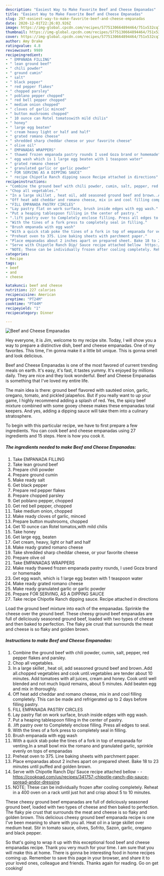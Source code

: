 ```yaml
---
description: "Easiest Way to Make Favorite Beef and Cheese Empanadas"
title: "Easiest Way to Make Favorite Beef and Cheese Empanadas"
slug: 297-easiest-way-to-make-favorite-beef-and-cheese-empanadas
date: 2020-12-01T22:26:03.926Z
image: https://img-global.cpcdn.com/recipes/5775130664894464/751x532cq70/beef-and-cheese-empanadas-recipe-main-photo.jpg
thumbnail: https://img-global.cpcdn.com/recipes/5775130664894464/751x532cq70/beef-and-cheese-empanadas-recipe-main-photo.jpg
cover: https://img-global.cpcdn.com/recipes/5775130664894464/751x532cq70/beef-and-cheese-empanadas-recipe-main-photo.jpg
author: Amy Drake
ratingvalue: 4.8
reviewcount: 9989
recipeingredient:
- " EMPANADA FILLING"
- " lean ground beef"
- " chili powder"
- " ground cumin"
- " salt"
- " black pepper"
- " red pepper flakes"
- " chopped parsley"
- " poblano pepper chopped"
- " red bell pepper chopped"
- " medium onion chopped"
- " cloves of garlic minced"
- " button mushrooms chopped"
- " 10 ounce can Rotel tomatoswith mild chilis"
- " honey"
- " large egg beaten"
- " cream heavy light or half and half"
- " grated romano cheese"
- " shredded sharp cheddar cheese or your favorite cheese"
- " olive oil"
- " EMPANADAS WRAPPERS"
- " thawed frozen empanada pastry rounds I used Goza brand or homemade"
- " egg wash which is 1 large egg beaten with 1 teaspoon water"
- " grated romano cheese"
- " granulated garlic or garlic powder"
- " FOR SERVING AS A DIPPING SAUCE"
- " recipe Chipotle Ranch dipping sauce Recipe attached in directions"
recipeinstructions:
- "Combine the ground beef with chili powder, cumin, salt, pepper, red pepper flakes and parsley."
- "Chop all vegetables."
- "In a large skillet , heat oil, add seasoned ground beef and brown..Add all.chopped vegetables and cook until.vegetables are tender about 10 minutes. Add tomatoes with all juices, cream and honey. Cook until well blended and not much liquid remains, about 5 minutes. Add beaten egg and mix in thoroughly."
- "Off heat add cheddar and romano cheese, mix in and cool filling completely. This can be made and refrigerated up to 2 days before filling pastry."
- "FILL EMPANADA PASTRY CIRCLES"
- "Lay pastry flat on work surface, brush inside edges with egg wash."
- "Put a heaping tablespoon filling in the center of pastry."
- ".lift pastry over to Completely enclose filling. Press all edges to seal."
- "With the tines of a fork press to completely seal in filling."
- "Brush empanada with egg wash"
- "With a quick stab poke the tines of a fork in top of empanada for venting.In a small bowl mix the romano and granulated garlic, sprinkle evenly on tops of empanadas"
- "Preheat oven to 375. Line baking sheets with parchment paper."
- "Place empanadas about 2 inches apart on prepared sheet. Bake 18 to 23 minutes until puffed and golden brown."
- "Serve with Chipotle Ranch Dip/ Sauce recipe attached bellow  https://cookpad.com/us/recipes/341757-chipotle-ranch-dip-sauce-spread-andor-dressing"
- "NOTE; These can be individually frozen after cooling completely. Reheat in a 400 oven on a rack until just hot and crisp about 5 to 10 minutes."
categories:
- Recipe
tags:
- beef
- and
- cheese

katakunci: beef and cheese 
nutrition: 227 calories
recipecuisine: American
preptime: "PT24M"
cooktime: "PT44M"
recipeyield: "1"
recipecategory: Dinner

---
```



![Beef and Cheese Empanadas](https://img-global.cpcdn.com/recipes/5775130664894464/751x532cq70/beef-and-cheese-empanadas-recipe-main-photo.jpg)

Hey everyone, it is Jim, welcome to my recipe site. Today, I will show you a way to prepare a distinctive dish, beef and cheese empanadas. One of my favorites. This time, I'm gonna make it a little bit unique. This is gonna smell and look delicious.

Beef and Cheese Empanadas is one of the most favored of current trending meals on earth. It's easy, it's fast, it tastes yummy. It's enjoyed by millions daily. They are nice and they look wonderful. Beef and Cheese Empanadas is something that I've loved my entire life.

The main idea is there: ground beef flavored with sautéed onion, garlic, oregano, tomato, and pickled jalapeños. But if you really want to up your game, I highly recommend adding a splash of red. Yes, the spicy beef mixture combined with some gooey cheese makes these empanadas total keepers. And yes, adding a dipping sauce will take them into a culinary stratosphere.


To begin with this particular recipe, we have to first prepare a few ingredients. You can cook beef and cheese empanadas using 27 ingredients and 15 steps. Here is how you cook it.

<!--inarticleads1-->

##### The ingredients needed to make Beef and Cheese Empanadas:

1. Take  EMPANADA FILLING
1. Take  lean ground beef
1. Prepare  chili powder
1. Prepare  ground cumin
1. Make ready  salt
1. Get  black pepper
1. Prepare  red pepper flakes
1. Prepare  chopped parsley
1. Get  poblano pepper, chopped
1. Get  red bell pepper, chopped
1. Take  medium onion, chopped
1. Make ready  cloves of garlic, minced
1. Prepare  button mushrooms, chopped
1. Get  10 ounce can Rotel tomatos,with mild chilis
1. Take  honey
1. Get  large egg, beaten
1. Get  cream, heavy, light or half and half
1. Make ready  grated romano cheese
1. Take  shredded sharp cheddar cheese, or your favorite cheese
1. Prepare  olive oil
1. Take  EMPANADAS WRAPPERS
1. Make ready  thawed frozen empanada pastry rounds, I used Goza brand or homemade
1. Get  egg wash, which is 1 large egg beaten with 1 teaspoon water
1. Make ready  grated romano cheese
1. Make ready  granulated garlic or garlic powder
1. Prepare  FOR SERVING, AS A DIPPING SAUCE
1. Take  recipe Chipotle Ranch dipping sauce. Recipe attached in directions


Load the ground beef mixture into each of the empanadas. Sprinkle the cheese over the ground beef. These cheesy ground beef empanadas are full of deliciously seasoned ground beef, loaded with two types of cheese and then baked to perfection. The flaky pie crust that surrounds the meat and cheese is so flaky and golden brown. 

<!--inarticleads2-->

##### Instructions to make Beef and Cheese Empanadas:

1. Combine the ground beef with chili powder, cumin, salt, pepper, red pepper flakes and parsley.
1. Chop all vegetables.
1. In a large skillet , heat oil, add seasoned ground beef and brown..Add all.chopped vegetables and cook until.vegetables are tender about 10 minutes. Add tomatoes with all juices, cream and honey. Cook until well blended and not much liquid remains, about 5 minutes. Add beaten egg and mix in thoroughly.
1. Off heat add cheddar and romano cheese, mix in and cool filling completely. This can be made and refrigerated up to 2 days before filling pastry.
1. FILL EMPANADA PASTRY CIRCLES
1. Lay pastry flat on work surface, brush inside edges with egg wash.
1. Put a heaping tablespoon filling in the center of pastry.
1. .lift pastry over to Completely enclose filling. Press all edges to seal.
1. With the tines of a fork press to completely seal in filling.
1. Brush empanada with egg wash
1. With a quick stab poke the tines of a fork in top of empanada for venting.In a small bowl mix the romano and granulated garlic, sprinkle evenly on tops of empanadas
1. Preheat oven to 375. Line baking sheets with parchment paper.
1. Place empanadas about 2 inches apart on prepared sheet. Bake 18 to 23 minutes until puffed and golden brown.
1. Serve with Chipotle Ranch Dip/ Sauce recipe attached bellow -  - https://cookpad.com/us/recipes/341757-chipotle-ranch-dip-sauce-spread-andor-dressing
1. NOTE; These can be individually frozen after cooling completely. Reheat in a 400 oven on a rack until just hot and crisp about 5 to 10 minutes.


These cheesy ground beef empanadas are full of deliciously seasoned ground beef, loaded with two types of cheese and then baked to perfection. The flaky pie crust that surrounds the meat and cheese is so flaky and golden brown. This delicious cheesy ground beef empanada recipe is one I&#39;ve been meaning to share with you all. Heat oil in a large skillet over medium heat. Stir in tomato sauce, olives, Sofrito, Sazon, garlic, oregano and black pepper. 

So that's going to wrap it up with this exceptional food beef and cheese empanadas recipe. Thank you very much for your time. I am sure that you will make this at home. There is gonna be interesting food in home recipes coming up. Remember to save this page in your browser, and share it to your loved ones, colleague and friends. Thanks again for reading. Go on get cooking!
